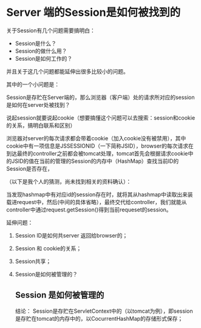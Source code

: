 # Server 端的Session是如何被找到的

关于Session有几个问题需要搞明白：

* Session是什么？
* Session的做什么用？
* Session是如何工作的？

并且关于这几个问题都能延伸出很多比较小的问题。

其中的一个小问题是：

Session是存贮在Server端的，那么浏览器（客户端）处的请求所对应的session是如何在server处被找到？

说起session就要说起cookie（想要搞懂这个问题可以去搜索：session和cookie的关系，搞明白联系和区别）

浏览器对server的每次请求都会带着cookie（加入cookie没有被禁用），其中cookie中有一项信息是JSSESSIONID（一下简称JSID），browser的每次请求在到达最终的controller之前都会被tomcat处理，tomcat首先会根据请求cookie中的JSID的值在当前的管理的Session的内存中（HashMap）查找当前ID的Session是否存在，

（以下是我个人的猜测，尚未找到相关的资料确认）：

当发现hashmap中有对应id的session存在时，就将其从hashmap中读取出来装载进request中，然后(中间的具体省略），最终交代给controller，我们就能从controller中通过request.getSession()得到当前requeset的session。











延伸问题：

1. Session ID是如何共server 返回给browser的；

2. Session 和 cookie的关系；

3. Session共享；

4. Session是如何被管理的？

   ## Session 是如何被管理的

   结论： Session是存贮在ServletContext中的（以tomcat为例），即session是存贮在tomcat的内存中的，以CocurrentHashMap的存储形式保存；